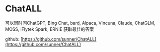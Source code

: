 # ChatALL

可以同时问ChatGPT, Bing Chat, bard, Alpaca, Vincuna, Claude, ChatGLM, MOSS, iFlytek Spark, ERNIE
获取最佳的答案

github: [https://github.com/sunner/ChatALL](https://github.com/sunner/ChatALL)